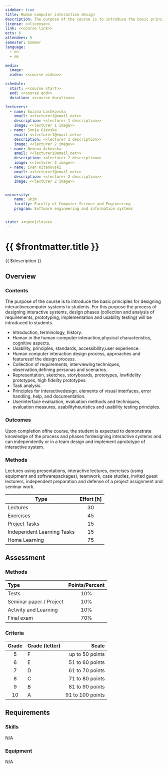 ```yaml
---
sidebar: true
title: Human-computer interaction design
description: The purpose of the course is to introduce the basic principles for designing interactive computer systems to students.
license: <<license>>
link: <<course link>>
ects: 6
attendees: 5
semester: Sommer
language: 
  - en
  - mk

media:
  image:
  video: <<course video>>

schedule:
  start: <<course start>>
  end: <<course end>>
  duration: <<course duration>>

lecturers:
  - name: Suzana Loshkovska
    email: <<lecturer1@email.net>>
    description: <<lecturer 1 description>>
    image: <<lecturer 1 image>>
  - name: Sonja Gievska
    email: <<lecturer1@email.net>>
    description: <<lecturer 2 description>>
    image: <<lecturer 2 image>>
  - name: Nevena Ackovska
    email: <<lecturer1@email.net>>
    description: <<lecturer 2 description>>
    image: <<lecturer 2 image>>
  - name: Ivan Kitanovski
    email: <<lecturer1@email.net>>
    description: <<lecturer 2 description>>
    image: <<lecturer 2 image>>


university:
    name: ukim
    faculty: Faculty of Computer Science and Engineering
    program: Software engineering and information systems


state: <<open|close>>
---
```


# {{ $frontmatter.title }}

{{ $description }}

## Overview

### Contents

The purpose of the course is to introduce the basic principles for designing interactivecomputer systems to students. For this purpose the process of designing interactive systems,   design phases (collection and analysis of requirements, prototyping, implementation and usability testing) will be introduced to students.

* Introduction, terminology, history.
* Human in the human-computer interaction,physical characteristics, cognitive aspects.
* Usability, principles, standards, accessibility,user experience.
* Human computer interaction design process, approaches and featuresof the design process.
* Collection of requirements, interviewing techniques, observation,defining personas and scenarios.
* Representation, sketches, storyboards, prototypes, lowfidelity prototypes,  high fidelity prototypes.
* Task analysis.
* Principles for interactivedesign, elements of visual interfaces, error handling, help, and documentation.
* Userinterface evaluation, evaluation methods and techniques, evaluation measures, usabilityheuristics and usability testing principles.

### Outcomes

Upon completion ofthe course, the student is expected to demonstrate knowledge of the process and phases fordesigning interactive systems and can independently or in a team design and implement aprototype of interactive system.

### Methods

Lectures using presentations, interactive lectures, exercises (using equipment and softwarepackages), teamwork, case studies, invited guest lecturers, independent preparation and defense of a project assignment and seminar work.

| Type                       | Effort [h] |
| -------------------------- | :--------: |
| Lectures                   |     30     |
| Exercises                  |     45     |
| Project Tasks              |     15     |
| Independent Learning Tasks |     15     |
| Home Learning              |     75     |

## Assessment

### Methods

| Type                    | Points/Percent |
| :---------------------- | :------------: |
| Tests                   |      10%       |
| Seminar paper / Project |      10%       |
| Activity and Learning   |      10%       |
| Final exam              |      70%       |

### Criteria

| Grade | Grade (letter) |            Scale |
| :---: | -------------- | ---------------: |
|   5   | F              |  up to 50 points |
|   6   | E              |  51 to 60 points |
|   7   | D              |  61 to 70 points |
|   8   | C              |  71 to 80 points |
|   9   | B              |  81 to 90 points |
|  10   | A              | 91 to 100 points |

## Requirements

### Skills

N/A

### Equipment

N/A
